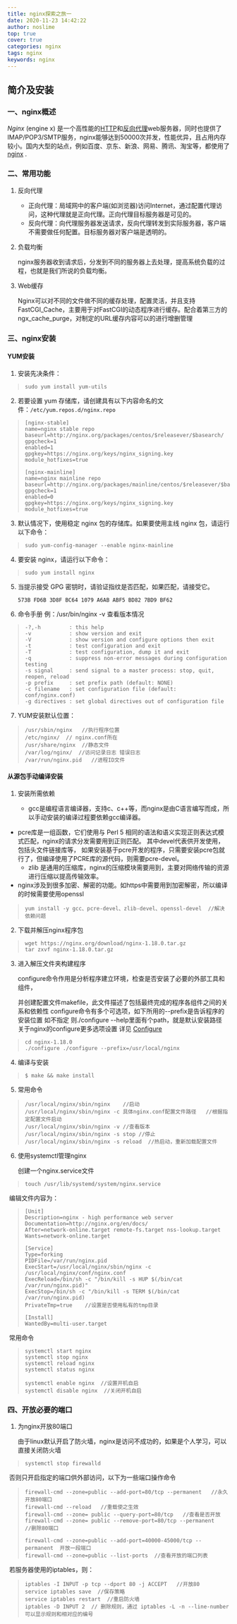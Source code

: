 ```yaml
---
title: nginx探索之旅一
date: 2020-11-23 14:42:22
author: noslime
top: true
cover: true
categories: nginx
tags: nginx
keywords: nginx
---
```


## 简介及安装

### 一、nginx概述

*Nginx* (engine x) 是一个高性能的[HTTP](https://baike.baidu.com/item/HTTP)和[反向代理](https://baike.baidu.com/item/反向代理/7793488)web服务器，同时也提供了IMAP/POP3/SMTP服务，nginx能够达到50000次并发，性能优异，且占用内存较小。国内大型的站点，例如百度、京东、新浪、网易、腾讯、淘宝等，都使用了[nginx] .

[nginx]: http://nginx.org/

### 二、常用功能

1. 反向代理

   -  正向代理：局域网中的客户端(如浏览器)访问Internet，通过配置代理访问，这种代理就是正向代理。正向代理目标服务器是可见的。
   -  反向代理：向代理服务器发送请求，反向代理转发到实际服务器，客户端不需要做任何配置。目标服务器对客户端是透明的。

2. 负载均衡

   nginx服务器收到请求后，分发到不同的服务器上去处理，提高系统负载的过程，也就是我们所说的负载均衡。

3. Web缓存

   Nginx可以对不同的文件做不同的缓存处理，配置灵活，并且支持FastCGI_Cache，主要用于对FastCGI的动态程序进行缓存。配合着第三方的ngx_cache_purge，对制定的URL缓存内容可以的进行增删管理


### 三、nginx安装

#### YUM安装

1. 安装先决条件：

> ```
> sudo yum install yum-utils
> ```

2. 若要设置 yum 存储库，请创建具有以下内容命名的文件：`/etc/yum.repos.d/nginx.repo`

> ```shell
> [nginx-stable]
> name=nginx stable repo
> baseurl=http://nginx.org/packages/centos/$releasever/$basearch/
> gpgcheck=1
> enabled=1
> gpgkey=https://nginx.org/keys/nginx_signing.key
> module_hotfixes=true
> 
> [nginx-mainline]
> name=nginx mainline repo
> baseurl=http://nginx.org/packages/mainline/centos/$releasever/$basearch/
> gpgcheck=1
> enabled=0
> gpgkey=https://nginx.org/keys/nginx_signing.key
> module_hotfixes=true
> ```

3. 默认情况下，使用稳定 nginx 包的存储库。如果要使用主线 nginx 包，请运行以下命令：

> ```shell
> sudo yum-config-manager --enable nginx-mainline
> ```

4. 要安装 nginx，请运行以下命令：

> ```shell
> sudo yum install nginx
> ```

5. 当提示接受 GPG 密钥时，请验证指纹是否匹配，如果匹配，请接受它。

   `573B FD6B 3D8F BC64 1079 A6AB ABF5 BD82 7BD9 BF62`

6. 命令手册 例：/usr/bin/nginx -v 查看版本情况

> ```shell
> -?,-h         : this help
> -v            : show version and exit
> -V            : show version and configure options then exit
> -t            : test configuration and exit
> -T            : test configuration, dump it and exit
> -q            : suppress non-error messages during configuration testing
> -s signal     : send signal to a master process: stop, quit, reopen, reload
> -p prefix     : set prefix path (default: NONE)
> -c filename   : set configuration file (default: conf/nginx.conf)
> -g directives : set global directives out of configuration file
> ```

7. YUM安装默认位置：

> ```shell
> /usr/sbin/nginx   //执行程序位置
> /etc/nginx/  // nginx.conf所在
> /usr/share/nginx  //静态文件
> /var/log/nginx/  //访问记录日志 错误日志
> /var/run/nginx.pid   //进程ID文件
> ```

#### 从源包手动编译安装

1. 安装所需依赖

   - gcc是编程语言编译器，支持c、c++等，而nginx是由C语言编写而成，所以手动安装的编译过程要依赖gcc编译器。
- pcre库是一组函数，它们使用与 Perl 5 相同的语法和语义实现正则表达式模式匹配，nginx的请求分发需要用到正则匹配。 其中devel代表供开发使用，包括头文件链接库等， 如果安装基于pcre开发的程序，只需要安装pcre包就行了，但编译使用了PCRE库的源代码，则需要pcre-devel。
   - zlib 是通用的压缩库，nginx的压缩模块需要用到，主要对网络传输的资源进行压缩以提高传输效率。
- nginx涉及到很多加密、解密的功能。如https中需要用到加密解密，所以编译的时候需要使用openssl

> ```shell
> yum install -y gcc、pcre-devel、zlib-devel、openssl-devel  //解决依赖问题
> ```

2. 下载并解压nginx程序包

> ```shell
> wget https://nginx.org/download/nginx-1.18.0.tar.gz
> tar zxvf nginx-1.18.0.tar.gz
> ```

3. 进入解压文件夹构建程序

   configure命令作用是分析程序建立环境，检查是否安装了必要的外部工具和组件，

   并创建配置文件makefile，此文件描述了包括最终完成的程序各组件之间的关系和依赖性
   configure命令有多个可选项，如下所用的--prefix是告诉程序的安装位置
   如不指定 则./configure --help里面有个path，就是默认安装路径
   关于nginx的configure更多选项设置 详见 [Configure]

   [Configure]: http://nginx.org/en/docs/configure.html

> ```shell
> cd nginx-1.18.0
> ./configure ./configure --prefix=/usr/local/nginx    
> ```

4. 编译与安装

> ```shell
> $ make && make install 
> ```

5. 常用命令

> ```shell
> /usr/local/nginx/sbin/nginx    //启动
> /usr/local/nginx/sbin/nginx -c 具体nginx.conf配置文件路径   //根据指定配置文件启动
> /usr/local/nginx/sbin/nginx -v //查看版本
> /usr/local/nginx/sbin/nginx -s stop //停止
> /usr/local/nginx/sbin/nginx -s reload  //热启动，重新加载配置文件
> ```

   6. 使用systemctl管理nginx

      创建一个nginx.service文件

> ```shell
> touch /usr/lib/systemd/system/nginx.service
> ```

​	编辑文件内容为：

> ```shell
> [Unit]
> Description=nginx - high performance web server
> Documentation=http://nginx.org/en/docs/
> After=network-online.target remote-fs.target nss-lookup.target
> Wants=network-online.target
> 
> [Service]
> Type=forking
> PIDFile=/var/run/nginx.pid
> ExecStart=/usr/local/nginx/sbin/nginx -c /usr/local/nginx/conf/nginx.conf
> ExecReload=/bin/sh -c "/bin/kill -s HUP $(/bin/cat /var/run/nginx.pid)"
> ExecStop=/bin/sh -c "/bin/kill -s TERM $(/bin/cat /var/run/nginx.pid)
> PrivateTmp=true    //设置是否使用私有的tmp目录
> 
> [Install]
> WantedBy=multi-user.target
> ```

​	常用命令

> ```shell
> systemctl start nginx
> systemctl stop nginx
> systemctl reload nginx
> systemctl status nginx
> 
> systemctl enable nginx  //设置开机自启
> systemctl disable nginx  //关闭开机自启
> ```

### 四、开放必要的端口

1. 为nginx开放80端口

    由于linux默认开启了防火墙，nginx是访问不成功的，如果是个人学习，可以直接关闭防火墙

> ```shell
> systemctl stop firewalld
> ```

​		否则只开启指定的端口供外部访问，以下为一些端口操作命令

> ```shell
> firewall-cmd --zone=public --add-port=80/tcp --permanent   //永久开放80端口
> firewall-cmd --reload   //重载使之生效
> firewall-cmd --zone= public --query-port=80/tcp   //查看是否开放
> firewall-cmd --zone= public --remove-port=80/tcp --permanent   //删除80端口
> 
> firewall-cmd --zone=public --add-port=40000-45000/tcp --permanent  开放一段端口
> firewall-cmd --zone=public --list-ports  //查看开放的端口列表
> ```

​		若服务器使用的iptables，则：

> ```shell
> iptables -I INPUT -p tcp --dport 80 -j ACCEPT   //开放80
> service iptables save  //保存策略
> service iptables restart  //重启防火墙
> iptables -D INPUT 2  // 删除规则，通过 iptables -L -n --line-number 可以显示规则和相对应的编号
> ```

